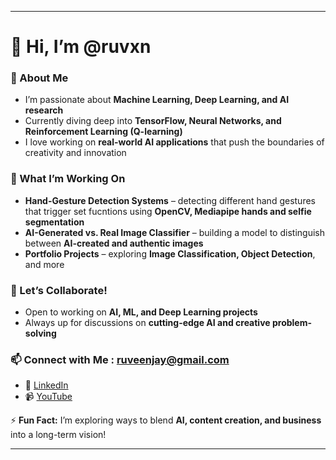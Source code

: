 

---

# 👋 Hi, I’m @ruvxn  

### 🚀 About Me  
-  I’m passionate about **Machine Learning, Deep Learning, and AI research**  
-  Currently diving deep into **TensorFlow, Neural Networks, and Reinforcement Learning (Q-learning)**  
-  I love working on **real-world AI applications** that push the boundaries of creativity and innovation  

### 🔬 What I’m Working On  
-  **Hand-Gesture Detection Systems** – detecting different hand gestures that trigger set fucntions using **OpenCV, Mediapipe hands and selfie segmentation**  
-  **AI-Generated vs. Real Image Classifier** – building a model to distinguish between **AI-created and authentic images**  
-  **Portfolio Projects** – exploring **Image Classification, Object Detection**, and more  

### 🤝 Let’s Collaborate!  
-  Open to working on **AI, ML, and Deep Learning projects**  
-  Always up for discussions on **cutting-edge AI and creative problem-solving**  

### 📫 Connect with Me  : ruveenjay@gmail.com

- 💼 [LinkedIn](https://www.linkedin.com/in/ruveen-jayasinghe-86bb30240)  
- 📹 [YouTube](https://www.youtube.com/@ruveenjay)  



⚡ **Fun Fact:** I’m exploring ways to blend **AI, content creation, and business** into a long-term vision!  

---
